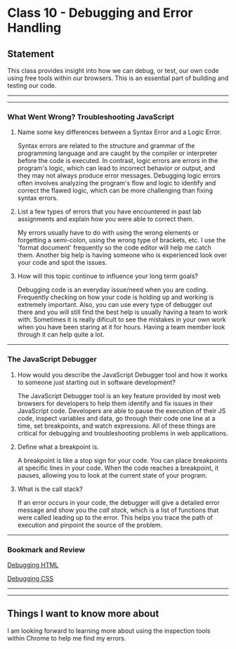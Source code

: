 # Class 10 -  Debugging and Error Handling

## Statement

This class provides insight into how we can debug, or test, our own code using free tools within our browsers. This is an essential part of building and testing our code.

---
---

### What Went Wrong? Troubleshooting JavaScript

1. Name some key differences between a Syntax Error and a Logic Error.

    Syntax errors are related to the structure and grammar of the programming language and are caught by the compiler or interpreter before the code is executed. In contrast, logic errors are errors in the program's logic, which can lead to incorrect behavior or output, and they may not always produce error messages. Debugging logic errors often involves analyzing the program's flow and logic to identify and correct the flawed logic, which can be more challenging than fixing syntax errors.

2. List a few types of errors that you have encountered in past lab assignments and explain how you were able to correct them.

    My errors usually have to do with using the wrong elements or forgetting a semi-colon, using the wrong type of brackets, etc. I use the 'format document' frequently so the code editor will help me catch them. Another big help is having someone who is experienced look over your code and spot the issues.

3. How will this topic continue to influence your long term goals?

    Debugging code is an everyday issue/need when you are coding. Frequently checking on how your code is holding up and working is extremely important. Also, you can use every type of debugger out there and you will still find the best help is usually having a team to work with. Sometimes it is really dificult to see the mistakes in your own work when you have been staring at it for hours. Having a team member look through it can help quite a lot.

---

### The JavaScript Debugger

1. How would you describe the JavaScript Debugger tool and how it works to someone just starting out in software development?

    The JavaScript Debugger tool is an key feature provided by most web browsers for developers to help them identify and fix issues in their JavaScript code. Developers are able to pause the execution of their JS code, inspect variables and data, go through their code one line at a time, set breakpoints, and watch expressions. All of these things are critical for debugging and troubleshooting problems in web applications.

2. Define what a breakpoint is.

    A breakpoint is like a stop sign for your code. You can place breakpoints at specific lines in your code. When the code reaches a breakpoint, it pauses, allowing you to look at the current state of your program.

3. What is the call stack?

    If an error occurs in your code, the debugger will give a detailed error message and show you the *call stack*, which is a list of functions that were called leading up to the error. This helps you trace the path of execution and pinpoint the source of the problem.

---

### Bookmark and Review

[Debugging HTML](https://developer.mozilla.org/en-US/docs/Learn/HTML/Introduction_to_HTML/Debugging_HTML)

[Debugging CSS](https://developer.mozilla.org/en-US/docs/Learn/CSS/Building_blocks/Debugging_CSS)

---
---

## Things I want to know more about

I am looking forward to learning more about using the inspection tools within Chrome to help me find my errors.
